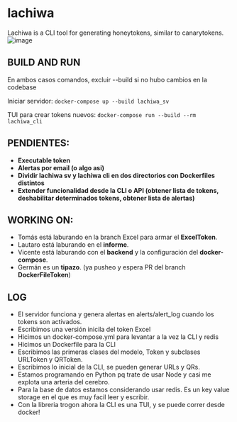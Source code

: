 # lachiwa
Lachiwa is a CLI tool for generating honeytokens, similar to canarytokens.
![image](https://github.com/vicentevieytes/lachiwa/assets/73846744/48ced5f0-e025-4a0e-9482-da2fc104279f)


## BUILD AND RUN

En ambos casos comandos, excluir --build si no hubo cambios en la codebase

Iniciar servidor:
```docker-compose up --build lachiwa_sv```

TUI para crear tokens nuevos:
 ```docker-compose run --build --rm lachiwa_cli```



## PENDIENTES:
- **Executable token**
- **Alertas por email (o algo asi)**
- **Dividir lachiwa sv y lachiwa cli en dos directorios con Dockerfiles distintos**
- **Extender funcionalidad desde la CLI o API (obtener lista de tokens, deshabilitar determinados tokens, obtener lista de alertas)**

## WORKING ON:
- Tomás está laburando en la branch Excel para armar el **ExcelToken**.
- Lautaro está laburando en el **informe**.
- Vicente está laburando con el **backend** y la configuración del **docker-compose**.
- Germán es un **tipazo**. (ya pusheo y espera PR del branch  **DockerFileToken**)

## LOG
- El servidor funciona y genera alertas en alerts/alert_log cuando los tokens son activados.
- Escribimos una versión inicila del token Excel
- Hicimos un docker-compose.yml para levantar a la vez la CLI y redis
- Hicimos un Dockerfile para la CLI 
- Escribimos las primeras clases del modelo, Token y subclases URLToken y QRToken.
- Escribimos lo inicial de la CLI, se pueden generar URLs y QRs. 
- Estamos programando en Python pq trate de usar Node y casi me explota una arteria del cerebro.
- Para la base de datos estamos considerando usar redis. Es un key value storage en el que es muy facil leer y escribir.
- Con la libreria trogon ahora la CLI es una TUI, y se puede correr desde docker!

